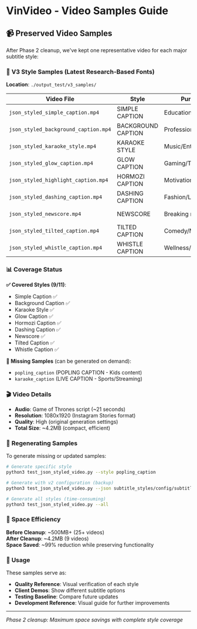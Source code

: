 # VinVideo - Video Samples Guide

## 📹 **Preserved Video Samples**

After Phase 2 cleanup, we've kept one representative video for each major subtitle style:

### 🎯 **V3 Style Samples** (Latest Research-Based Fonts)
**Location**: `./output_test/v3_samples/`

| Video File | Style | Purpose | Font Used |
|------------|-------|---------|-----------|
| `json_styled_simple_caption.mp4` | SIMPLE CAPTION | Educational content | Oswald-Heavy |
| `json_styled_background_caption.mp4` | BACKGROUND CAPTION | Professional news | Roboto Condensed |
| `json_styled_karaoke_style.mp4` | KARAOKE STYLE | Music/Entertainment | Shrikhand |
| `json_styled_glow_caption.mp4` | GLOW CAPTION | Gaming/Tech | Impact |
| `json_styled_highlight_caption.mp4` | HORMOZI CAPTION | Motivational content | Montserrat-Black |
| `json_styled_dashing_caption.mp4` | DASHING CAPTION | Fashion/Lifestyle | Quicksand-Bold |
| `json_styled_newscore.mp4` | NEWSCORE | Breaking news | Oswald-Bold |
| `json_styled_tilted_caption.mp4` | TILTED CAPTION | Comedy/Memes | LobsterTwo-Italic |
| `json_styled_whistle_caption.mp4` | WHISTLE CAPTION | Wellness/ASMR | Nunito-Regular |

### 📊 **Coverage Status**

**✅ Covered Styles (9/11)**:
- Simple Caption ✅
- Background Caption ✅  
- Karaoke Style ✅
- Glow Caption ✅
- Hormozi Caption ✅
- Dashing Caption ✅
- Newscore ✅
- Tilted Caption ✅
- Whistle Caption ✅

**📝 Missing Samples** (can be generated on demand):
- `popling_caption` (POPLING CAPTION - Kids content)
- `karaoke_caption` (LIVE CAPTION - Sports/Streaming)

### 🎬 **Video Details**
- **Audio**: Game of Thrones script (~21 seconds)
- **Resolution**: 1080x1920 (Instagram Stories format)
- **Quality**: High (original generation settings)
- **Total Size**: ~4.2MB (compact, efficient)

### 🔄 **Regenerating Samples**

To generate missing or updated samples:

```bash
# Generate specific style
python3 test_json_styled_video.py --style popling_caption

# Generate with v2 configuration (backup)
python3 test_json_styled_video.py --json subtitle_styles/config/subtitle_styles_v2_updated.json --style simple_caption

# Generate all styles (time-consuming)
python3 test_json_styled_video.py --all
```

### 💾 **Space Efficiency**

**Before Cleanup**: ~500MB+ (25+ videos)  
**After Cleanup**: ~4.2MB (9 videos)  
**Space Saved**: ~99% reduction while preserving functionality

### 🎯 **Usage**

These samples serve as:
- **Quality Reference**: Visual verification of each style
- **Client Demos**: Show different subtitle options
- **Testing Baseline**: Compare future updates
- **Development Reference**: Visual guide for further improvements

---
*Phase 2 cleanup: Maximum space savings with complete style coverage*